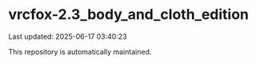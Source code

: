 # vrcfox-2.3_body_and_cloth_edition

Last updated: 2025-06-17 03:40:23

This repository is automatically maintained.
